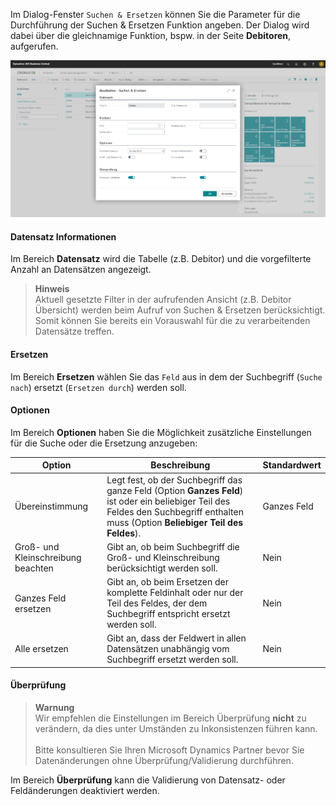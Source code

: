 Im Dialog-Fenster `Suchen & Ersetzen` können Sie die Parameter für die Durchführung der Suchen & Ersetzen Funktion angeben. Der Dialog wird dabei über die gleichnamige Funktion, bspw. in der Seite **Debitoren**, aufgerufen.

![Suchen & Ersetzen](/assets/images/find-and-replace/find-and-replace-de.png)

#### Datensatz Informationen

Im Bereich **Datensatz** wird die Tabelle (z.B. Debitor) und die vorgefilterte Anzahl an Datensätzen angezeigt.

> **Hinweis**<br>Aktuell gesetzte Filter in der aufrufenden Ansicht (z.B. Debitor Übersicht) werden beim Aufruf von Suchen & Ersetzen berücksichtigt. Somit können Sie bereits ein Vorauswahl für die zu verarbeitenden Datensätze treffen.

#### Ersetzen

Im Bereich **Ersetzen** wählen Sie das `Feld` aus in dem der Suchbegriff (`Suche nach`) ersetzt (`Ersetzen durch`) werden soll.

#### Optionen

Im Bereich **Optionen** haben Sie die Möglichkeit zusätzliche Einstellungen für die Suche oder die Ersetzung anzugeben:

| Option | Beschreibung | Standardwert |
| --- | --- | --- |
| Übereinstimmung | Legt fest, ob der Suchbegriff das ganze Feld (Option **Ganzes Feld**) ist oder ein beliebiger Teil des Feldes den Suchbegriff enthalten muss (Option **Beliebiger Teil des Feldes**). | Ganzes Feld |
| Groß- und Kleinschreibung beachten | Gibt an, ob beim Suchbegriff die Groß- und Kleinschreibung berücksichtigt werden soll. | Nein |
| Ganzes Feld ersetzen | Gibt an, ob beim Ersetzen der komplette Feldinhalt oder nur der Teil des Feldes, der dem Suchbegriff entspricht ersetzt werden soll. | Nein | 
| Alle ersetzen | Gibt an, dass der Feldwert in allen Datensätzen unabhängig vom Suchbegriff ersetzt werden soll. | Nein |

#### Überprüfung

> **Warnung**<br>Wir empfehlen die Einstellungen im Bereich Überprüfung **nicht** zu verändern, da dies unter Umständen zu Inkonsistenzen führen kann.<br><br>Bitte konsultieren Sie Ihren Microsoft Dynamics Partner bevor Sie Datenänderungen ohne Überprüfung/Validierung durchführen.

Im Bereich **Überprüfung** kann die Validierung von Datensatz- oder Feldänderungen deaktiviert werden.